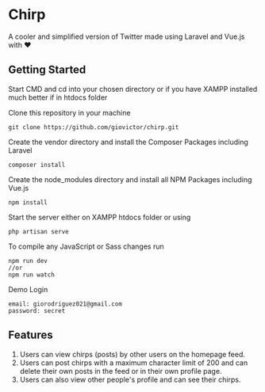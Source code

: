 # Chirp

A cooler and simplified version of Twitter made using Laravel and Vue.js with :heart:

## Getting Started

Start CMD and cd into your chosen directory or if you have XAMPP installed much better if in htdocs folder

Clone this repository in your machine

```
git clone https://github.com/giovictor/chirp.git
```

Create the vendor directory and install the Composer Packages including Laravel

```
composer install
```

Create the node_modules directory and install all NPM Packages including Vue.js

```
npm install
```

Start the server either on XAMPP htdocs folder or using

```
php artisan serve
```

To compile any JavaScript or Sass changes run 

```
npm run dev 
//or
npm run watch
```

Demo Login

```
email: giorodriguez021@gmail.com
password: secret
````

## Features

1. Users can view chirps (posts) by other users on the homepage feed.
2. Users can post chirps with a maximum character limit of 200 and can delete their own posts in the feed or in their own profile page.
3. Users can also view other people's profile and can see their chirps.
